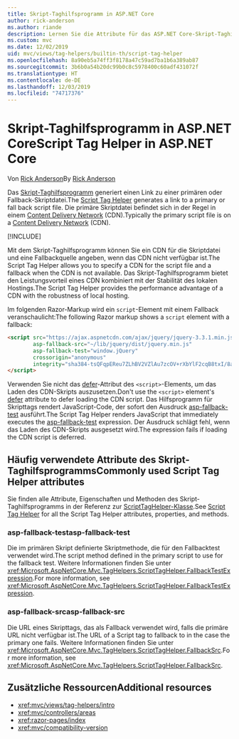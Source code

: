 ```yaml
---
title: Skript-Taghilfsprogramm in ASP.NET Core
author: rick-anderson
ms.author: riande
description: Lernen Sie die Attribute für das ASP.NET Core-Skript-Taghilfsprogramm kennen, und erfahren Sie, welche Rolle jedes Attribut bei der Erweiterung des Verhaltens des HTML-Skripttags spielt.
ms.custom: mvc
ms.date: 12/02/2019
uid: mvc/views/tag-helpers/builtin-th/script-tag-helper
ms.openlocfilehash: 8a90eb5a74ff3f8178a47c59ad7ba1b6a389ab87
ms.sourcegitcommit: 3b6b0a54b20dc99b0c8c5978400c60adf431072f
ms.translationtype: HT
ms.contentlocale: de-DE
ms.lasthandoff: 12/03/2019
ms.locfileid: "74717376"
---
```

# <a name="script-tag-helper-in-aspnet-core"></a><span data-ttu-id="bfda3-103">Skript-Taghilfsprogramm in ASP.NET Core</span><span class="sxs-lookup"><span data-stu-id="bfda3-103">Script Tag Helper in ASP.NET Core</span></span>

<span data-ttu-id="bfda3-104">Von [Rick Anderson](https://twitter.com/RickAndMSFT)</span><span class="sxs-lookup"><span data-stu-id="bfda3-104">By [Rick Anderson](https://twitter.com/RickAndMSFT)</span></span>

<span data-ttu-id="bfda3-105">Das [Skript-Taghilfsprogramm](xref:Microsoft.AspNetCore.Mvc.TagHelpers.ScriptTagHelper) generiert einen Link zu einer primären oder Fallback-Skriptdatei.</span><span class="sxs-lookup"><span data-stu-id="bfda3-105">The [Script Tag Helper](xref:Microsoft.AspNetCore.Mvc.TagHelpers.ScriptTagHelper) generates a link to a primary or fall back script file.</span></span> <span data-ttu-id="bfda3-106">Die primäre Skriptdatei befindet sich in der Regel in einem [Content Delivery Network](/office365/enterprise/content-delivery-networks#what-exactly-is-a-cdn) (CDN).</span><span class="sxs-lookup"><span data-stu-id="bfda3-106">Typically the primary script file is on a [Content Delivery Network](/office365/enterprise/content-delivery-networks#what-exactly-is-a-cdn) (CDN).</span></span>

[!INCLUDE[](~/includes/cdn.md)]

<span data-ttu-id="bfda3-107">Mit dem Skript-Taghilfsprogramm können Sie ein CDN für die Skriptdatei und eine Fallbackquelle angeben, wenn das CDN nicht verfügbar ist.</span><span class="sxs-lookup"><span data-stu-id="bfda3-107">The Script Tag Helper allows you to specify a CDN for the script file and a fallback when the CDN is not available.</span></span> <span data-ttu-id="bfda3-108">Das Skript-Taghilfsprogramm bietet den Leistungsvorteil eines CDN kombiniert mit der Stabilität des lokalen Hostings.</span><span class="sxs-lookup"><span data-stu-id="bfda3-108">The Script Tag Helper provides the performance advantage of a CDN with the robustness of local hosting.</span></span>

<span data-ttu-id="bfda3-109">Im folgenden Razor-Markup wird ein `script`-Element mit einem Fallback veranschaulicht:</span><span class="sxs-lookup"><span data-stu-id="bfda3-109">The following Razor markup shows a `script` element with a fallback:</span></span>

```HTML
<script src="https://ajax.aspnetcdn.com/ajax/jquery/jquery-3.3.1.min.js"
        asp-fallback-src="~/lib/jquery/dist/jquery.min.js"
        asp-fallback-test="window.jQuery"
        crossorigin="anonymous"
        integrity="sha384-tsQFqpEReu7ZLhBV2VZlAu7zcOV+rXbYlF2cqB8txI/8aZajjp4Bqd+V6D5IgvKT">
</script>
```

<span data-ttu-id="bfda3-110">Verwenden Sie nicht das [defer](https://developer.mozilla.org/docs/Web/HTML/Element/script)-Attribut des `<script>`-Elements, um das Laden des CDN-Skripts auszusetzen.</span><span class="sxs-lookup"><span data-stu-id="bfda3-110">Don't use the `<script>` element's [defer](https://developer.mozilla.org/docs/Web/HTML/Element/script) attribute to defer loading the CDN script.</span></span> <span data-ttu-id="bfda3-111">Das Hilfsprogramm für Skripttags rendert JavaScript-Code, der sofort den Ausdruck [asp-fallback-test](#asp-fallback-test) ausführt.</span><span class="sxs-lookup"><span data-stu-id="bfda3-111">The Script Tag Helper renders JavaScript that immediately executes the [asp-fallback-test](#asp-fallback-test) expression.</span></span> <span data-ttu-id="bfda3-112">Der Ausdruck schlägt fehl, wenn das Laden des CDN-Skripts ausgesetzt wird.</span><span class="sxs-lookup"><span data-stu-id="bfda3-112">The expression fails if loading the CDN script is deferred.</span></span>

## <a name="commonly-used-script-tag-helper-attributes"></a><span data-ttu-id="bfda3-113">Häufig verwendete Attribute des Skript-Taghilfsprogramms</span><span class="sxs-lookup"><span data-stu-id="bfda3-113">Commonly used Script Tag Helper attributes</span></span>

<span data-ttu-id="bfda3-114">Sie finden alle Attribute, Eigenschaften und Methoden des Skript-Taghilfsprogramms in der Referenz zur [ScriptTagHelper-Klasse](xref:Microsoft.AspNetCore.Mvc.TagHelpers.ScriptTagHelper).</span><span class="sxs-lookup"><span data-stu-id="bfda3-114">See [Script Tag Helper](xref:Microsoft.AspNetCore.Mvc.TagHelpers.ScriptTagHelper) for all the Script Tag Helper attributes, properties, and methods.</span></span>

### <a name="asp-fallback-test"></a><span data-ttu-id="bfda3-115">asp-fallback-test</span><span class="sxs-lookup"><span data-stu-id="bfda3-115">asp-fallback-test</span></span>

<span data-ttu-id="bfda3-116">Die im primären Skript definierte Skriptmethode, die für den Fallbacktest verwendet wird.</span><span class="sxs-lookup"><span data-stu-id="bfda3-116">The script method defined in the primary script to use for the fallback test.</span></span> <span data-ttu-id="bfda3-117">Weitere Informationen finden Sie unter <xref:Microsoft.AspNetCore.Mvc.TagHelpers.ScriptTagHelper.FallbackTestExpression>.</span><span class="sxs-lookup"><span data-stu-id="bfda3-117">For more information, see <xref:Microsoft.AspNetCore.Mvc.TagHelpers.ScriptTagHelper.FallbackTestExpression>.</span></span>

### <a name="asp-fallback-src"></a><span data-ttu-id="bfda3-118">asp-fallback-src</span><span class="sxs-lookup"><span data-stu-id="bfda3-118">asp-fallback-src</span></span>

<span data-ttu-id="bfda3-119">Die URL eines Skripttags, das als Fallback verwendet wird, falls die primäre URL nicht verfügbar ist.</span><span class="sxs-lookup"><span data-stu-id="bfda3-119">The URL of a Script tag to fallback to in the case the primary one fails.</span></span> <span data-ttu-id="bfda3-120">Weitere Informationen finden Sie unter <xref:Microsoft.AspNetCore.Mvc.TagHelpers.ScriptTagHelper.FallbackSrc>.</span><span class="sxs-lookup"><span data-stu-id="bfda3-120">For more information, see <xref:Microsoft.AspNetCore.Mvc.TagHelpers.ScriptTagHelper.FallbackSrc>.</span></span>

## <a name="additional-resources"></a><span data-ttu-id="bfda3-121">Zusätzliche Ressourcen</span><span class="sxs-lookup"><span data-stu-id="bfda3-121">Additional resources</span></span>

* <xref:mvc/views/tag-helpers/intro>
* <xref:mvc/controllers/areas>
* <xref:razor-pages/index>
* <xref:mvc/compatibility-version>
